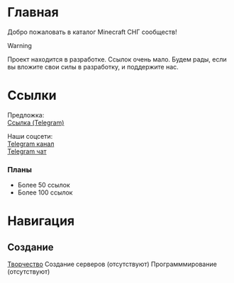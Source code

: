 # Главная
Добро пожаловать в каталог Minecraft СНГ сообществ!

> [!WARNING]
> Проект находится в разработке. Ссылок очень мало. Будем рады, если вы вложите свои силы в разработку, и поддержите нас.

# Ссылки
Предложка:  
[Ссылка (Telegram)](https://t.me/pahan3568)

Наши соцсети:  
[Telegram канал](https://t.me/CISmcgg)  
[Telegram чат](https://t.me/+iHRM9GWD8C05N2Ri)

### Планы
- Более 50 ссылок
- Более 100 ссылок


# Навигация
## Создание
[Творчество](creative.md)
Создание серверов (отсутствуют)
Программмирование (отсутствуют)

